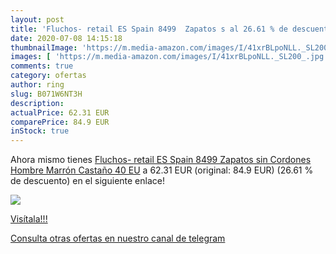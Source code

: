 ```yaml
---
layout: post
title: 'Fluchos- retail ES Spain 8499  Zapatos s al 26.61 % de descuento'
date: 2020-07-08 14:15:18
thumbnailImage: 'https://m.media-amazon.com/images/I/41xrBLpoNLL._SL200_.jpg'
images: [ 'https://m.media-amazon.com/images/I/41xrBLpoNLL._SL200_.jpg' ]
comments: true
category: ofertas
author: ring
slug: B071W6NT3H
description:
actualPrice: 62.31 EUR
comparePrice: 84.9 EUR
inStock: true
---
```


Ahora mismo tienes [Fluchos- retail ES Spain 8499  Zapatos sin Cordones Hombre  Marrón  Castaño   40 EU](https://www.amazon.com/dp/B071W6NT3H/?tag=redken08-20) a 62.31 EUR (original: 84.9 EUR) (26.61 %  de descuento) en el siguiente enlace!

[![](https://m.media-amazon.com/images/I/41xrBLpoNLL._SL200_.jpg)](https://www.amazon.com/dp/B071W6NT3H/?tag=redken08-20)

[Visítala!!!](https://www.amazon.com/dp/B071W6NT3H/?tag=redken08-20)

[Consulta otras ofertas en nuestro canal de telegram](https://t.me/s/ofertas25)

